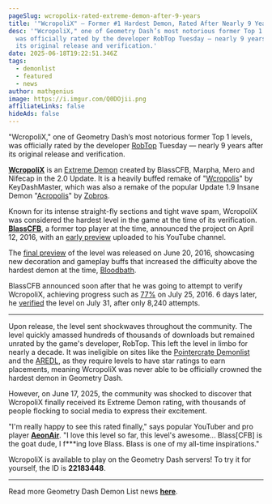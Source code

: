 ```yaml
---
pageSlug: wcropolix-rated-extreme-demon-after-9-years
title: '"WcropoliX" — Former #1 Hardest Demon, Rated After Nearly 9 Years'
desc: '"WcropoliX," one of Geometry Dash’s most notorious former Top 1 levels,
  was officially rated by the developer RobTop Tuesday — nearly 9 years after
  its original release and verification.'
date: 2025-06-18T19:22:51.346Z
tags:
  - demonlist
  - featured
  - news
author: mathgenius
image: https://i.imgur.com/Q0DOjii.png
affiliateLinks: false
hideAds: false
---
```

"WcropoliX," one of Geometry Dash’s most notorious former Top 1 levels, was officially rated by the developer [RobTop](https://www.dashword.net/posts/robtop-face-reveal-all-known-pictures-of-robtop-games/) Tuesday — nearly 9 years after its original release and verification.

**[WcropoliX](https://www.youtube.com/watch?v=MKzbJ0WC8I8&pp=ygUJd2Nyb3BvbGl4)** is an [Extreme Demon](https://www.dashword.net/posts/amethyst-new-hardest-level-in-geometry-dash/) created by BlassCFB, Marpha, Mero and Nifecap in the 2.0 Update. It is a heavily buffed remake of "[Wcropolis](https://www.youtube.com/watch?v=EGmk-h6AomY&pp=ygUJd2Nyb3BvbGlz)" by KeyDashMaster, which was also a remake of the popular Update 1.9 Insane Demon "[Acropolis](https://www.youtube.com/watch?v=SSAfuCZ2cks&pp=ygUMYWNyb3BvbGlzIGdk0gcJCd4JAYcqIYzv)" by [Zobros](https://www.youtube.com/@GeometryDashZobros).

Known for its intense straight-fly sections and tight wave spam, WcropoliX was considered the hardest level in the game at the time of its verification. **[BlassCFB](https://www.youtube.com/@BlassCFB)**, a former top player at the time, announced the project on April 12, 2016, with an [early preview](https://www.youtube.com/watch?v=Anax7mAaom0) uploaded to his YouTube channel.

The [final preview](https://www.youtube.com/watch?v=GPglgejE5Zw) of the level was released on June 20, 2016, showcasing new decoration and gameplay buffs that increased the difficulty above the hardest demon at the time, [Bloodbath](https://www.dashword.net/posts/geometry-dash-level-bloodbath-reaches-50-million-downloads/).

BlassCFB announced soon after that he was going to attempt to verify WcropoliX, achieving progress such as [77%](https://www.youtube.com/watch?v=vTt0KIaPzWg) on July 25, 2016. 6 days later, he [verified](https://www.youtube.com/watch?v=pQ2PsY1BymE) the level on July 31, after only 8,240 attempts.

<hr>

Upon release, the level sent shockwaves throughout the community. The level quickly amassed hundreds of thousands of downloads but remained unrated by the game's developer, RobTop. This left the level in limbo for nearly a decade. It was ineligible on sites like the [Pointercrate Demonlist](https://pointercrate.com/demonlist/) and the [AREDL](https://aredl.net/), as they require levels to have star ratings to earn placements, meaning WcropoliX was never able to be officially crowned the hardest demon in Geometry Dash.

However, on June 17, 2025, the community was shocked to discover that WcropoliX finally received its Extreme Demon rating, with thousands of people flocking to social media to express their excitement.

"I'm really happy to see this rated finally," says popular YouTuber and pro player **[AeonAir](https://www.youtube.com/@AeonAir)**. "I love this level so far, this level's awesome... Blass\[CFB] is the goat dude, I f\*\**ing love Blass. Blass is one of my all-time inspirations."

WcropoliX is available to play on the Geometry Dash servers! To try it for yourself, the ID is **22183448**.

<hr>

Read more Geometry Dash Demon List news **[here](https://www.dashword.net/categories/demonlist/)**.